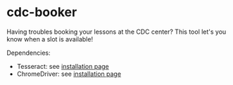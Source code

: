 # cdc-booker
Having troubles booking your lessons at the CDC center? This tool let's you know when a slot is available!

Dependencies:
* Tesseract: see [installation page](https://tesseract-ocr.github.io/tessdoc/Home.html#binaries)
* ChromeDriver: see [installation page](https://chromedriver.chromium.org/downloads)